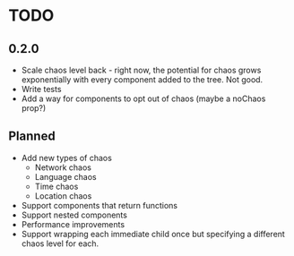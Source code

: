 # TODO

## 0.2.0

- Scale chaos level back - right now, the potential for chaos grows exponentially with every component added to the tree. Not good.
- Write tests
- Add a way for components to opt out of chaos (maybe a noChaos prop?)

## Planned

- Add new types of chaos
  - Network chaos
  - Language chaos
  - Time chaos
  - Location chaos
- Support components that return functions
- Support nested components
- Performance improvements
- Support wrapping each immediate child once but specifying a different chaos level for each.
